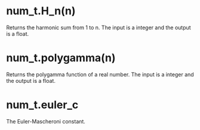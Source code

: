 # num_t.H_n(n)
Returns the harmonic sum from 1 to n.
The input is a integer and the output is a float.

# num_t.polygamma(n)
Returns the polygamma function of a real number.
The input is a integer and the output is a float.

# num_t.euler_c
The Euler-Mascheroni constant. 
